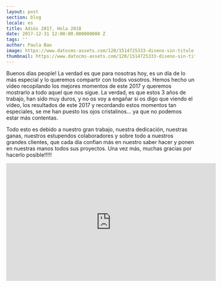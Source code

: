 ```yaml
---
layout: post
section: blog
locale: es
title: Adiós 2017, Hola 2018
date: 2017-12-31 12:00:00.000000000 Z
tags: ''
author: Paula Bao
image: https://www.datocms-assets.com/120/1514725333-diseno-sin-titulo.png?ch=DPR%2CWidth&auto=format&w=1024
thumbnail: https://www.datocms-assets.com/120/1514725333-diseno-sin-titulo.png?ch=DPR%2CWidth&auto=format&w=105
---
```


Buenos días people! 
La verdad es que para nosotras hoy, es un día de lo más especial y lo queremos compartir con todos vosotros. 
Hemos hecho un vídeo recopilando los mejores momentos de este 2017 y queremos mostrarlo a todo aquel que nos sigue. 
La verdad, es que estos 3 años de trabajo, han sido muy duros, y no os voy a engañar si os digo que viendo el vídeo, los resultados de este 2017 y recordando estos momentos tan especiales, se me han puesto los ojos cristalinos... ya que no podemos estar más contentas. 

Todo esto es debido a nuestro gran trabajo, nuestra dedicación, nuestras ganas, nuestros estupendos colaboradores y sobre todo a nuestros grandes clientes, que cada día confian más en nuestro saber hacer y ponen en nuestras manos todos sus proyectos. Una vez más, muchas gracias por hacerlo posible!!!!!


<iframe width="560" height="315" src="https://www.youtube.com/embed/HGSPAM9ri2k" frameborder="0" gesture="media" allow="encrypted-media" allowfullscreen></iframe>

